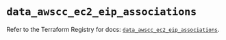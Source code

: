 # `data_awscc_ec2_eip_associations`

Refer to the Terraform Registry for docs: [`data_awscc_ec2_eip_associations`](https://registry.terraform.io/providers/hashicorp/awscc/0.70.0/docs/data-sources/ec2_eip_associations).
